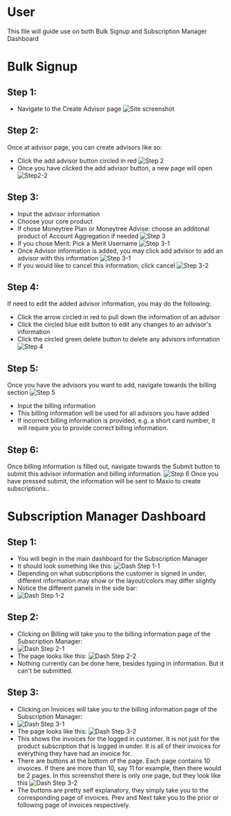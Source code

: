 # User

This file will guide use on both Bulk Signup and Subscription Manager Dashboard

# Bulk Signup

## Step 1:

- Navigate to the Create Advisor page
  ![Site screenshot](./images/default-bulk-signup-frontend.png)

## Step 2:

Once at advisor page, you can create advisors like so:

- Click the add advisor button circled in red
  ![Step 2](./images/Step2-2-edit.png)
- Once you have clicked the add advisor button, a new page will open
  ![Step2-2](./images/Step2.png)

## Step 3:

- Input the advisor information
- Choose your core product
- If chose Moneytree Plan or Moneytree Advise: choose an additonal product of Account Aggregation if needed
  ![Step 3](./images/Step3-core.png)
- If you chose Merit: Pick a Merit Username
  ![Step 3-1](./images/Step3-merit.png)
- Once Advisor information is added, you may click add advisor to add an advisor with this information
  ![Step 3-1](./images/step3-add.png)
- If you would like to cancel this information, click cancel
  ![Step 3-2](./images/Step3-cancel.png)

## Step 4:

If need to edit the added advisor information, you may do the following:

- Click the arrow circled in red to pull down the information of an advisor
- Click the circled blue edit button to edit any changes to an advisor's information
- Click the circled green delete button to delete any advisors information
  ![Step 4](./images/step3-1-1.png)

## Step 5:

Once you have the advisors you want to add, navigate towards the billing section
![Step 5](./images/step4.png)

- Input the billing information
- This billing information will be used for all advisors you have added
- If incorrect billing information is provided, e.g. a short card number, it will require you to provide correct billing information.

## Step 6:

Once billing information is filled out, navigate towards the Submit button to submit this advisor information and billing information.
![Step 6](./images/step5.png)
Once you have pressed submit, the information will be sent to Maxio to create subscriptions..

# Subscription Manager Dashboard

## Step 1:

- You will begin in the main dashboard for the Subscription Manager
- It should look something like this:
  ![Dash Step 1-1](./images/step1-main-dashboard.png)
- Depending on what subscriptions the customer is signed in under, different information may show or the layout/colors may differ slightly
- Notice the different panels in the side bar:
- ![Dash Step 1-2](./images/step1-sidebar.png)

## Step 2:

- Clicking on Billing will take you to the billing information page of the Subscription Manager:
- ![Dash Step 2-1](./images/step2-billing-tab.png)
- The page looks like this:
  ![Dash Step 2-2](./images/step2-billing-page.png)
- Nothing currently can be done here, besides typing in information. But it can't be submitted.

## Step 3:

- Clicking on Invoices will take you to the billing information page of the Subscription Manager:
- ![Dash Step 3-1](./images/step3-invoice-tab.png)
- The page looks like this:
  ![Dash Step 3-2](./images/step3-invoice-page.png)
- This shows the invoices for the logged in customer. It is not just for the product subscription that is logged in under. It is all of their invoices for everything they have had an invoice for.
- There are buttons at the bottom of the page. Each page contains 10 invoices. If there are more than 10, say 11 for example, then there would be 2 pages. In this screenshot there is only one page, but they look like this
  ![Dash Step 3-2](./images/step3-invoice-buttons.png)
- The buttons are pretty self explanatory, they simply take you to the corresponding page of invoices. Prev and Next take you to the prior or following page of invoices respectively.
